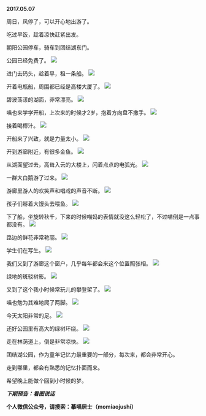 
          
**2017.05.07**

周日，风停了，可以开心地出游了。

吃过早饭，趁着凉快赶紧出发。

朝阳公园停车，骑车到团结湖东门。

公园已经免费了。
![](https://pic2.zhimg.com/v2-921c64fccb080dd75d24896afe973100.jpg)


进门去码头，趁着早，租一条船。
![](https://pic2.zhimg.com/v2-a2853267d89949142ddadd88d5ab194e.jpg)


开着电瓶船，周围都已经是高楼大厦了。
![](https://pic2.zhimg.com/v2-859a8db7797c574c5753730364f33802.jpg)


碧波荡漾的湖面，非常漂亮。
![](https://pic4.zhimg.com/v2-f197ccec1d1fc2c7182cecd59842630c.jpg)


喵也来学学开船，上次来的时候才2岁，抱着方向盘不撒手。
![](https://pic1.zhimg.com/v2-a98963653edec49c5516e355d566e3f2.jpg)


接着喝椰汁。
![](https://pic4.zhimg.com/v2-f7449fcb4f71f03b50fbd3ba3ca950b5.jpg)


开船来了兴致，就是力量太小。
![](https://pic2.zhimg.com/v2-09b50032c1b43fa389b5812577d8d002.jpg)


开到游廊附近，有很多金鱼。
![](https://pic1.zhimg.com/v2-998787603beb0ff69eaf0bd4b28406a4.jpg)


从湖面望过去，高耸入云的大楼上，闪着点点的电弧光。
![](https://pic3.zhimg.com/v2-fa45fc375b160a243ddb6b6e9deec365.jpg)


一群大白鹅游了过来。
![](https://pic2.zhimg.com/v2-c273a3a0c0e3efc6c2e65a65c8d71258.jpg)


游廊里游人的欢笑声和唱戏的声音不断。
![](https://pic4.zhimg.com/v2-9ca79f25bb2d7a63596551349ee6b487.jpg)


孩子们掰着大馒头去喂鱼。
![](https://pic3.zhimg.com/v2-0e0f15a5993d146cc999594dca4f2d88.jpg)


下了船，坐旋转秋千，下来的时候喵妈的表情就没这么轻松了，不过喵倒是一点事都没有。
![](https://pic3.zhimg.com/v2-dbc6e7caff228ef0b07c1db6127789e9.jpg)


路边的鲜花非常艳丽。
![](https://pic2.zhimg.com/v2-25b6076b7164b57f0ca4c947af5036f7.jpg)


学生们在写生。
![](https://pic4.zhimg.com/v2-b89277107fa06a66164f4db46f9e1391.jpg)


我们又到了游廊这个窗户，几乎每年都会来这个位置照张相。
![](https://pic2.zhimg.com/v2-a16f586d5767749bdd9a1a6c04afc21c.jpg)


绿地的斑驳树影。
![](https://pic4.zhimg.com/v2-32f02261cec604d4982a1b163dd76c13.jpg)


又到了这个我小时候常玩儿的攀登架了。
![](https://pic1.zhimg.com/v2-d9a81da8922e4e32ca00b79b284c8df0.jpg)


喵也勉为其难地爬了两脚。
![](https://pic2.zhimg.com/v2-27fa6aa1e4f4c829bd4f8d5912cbc0f0.jpg)


今天太阳非常的足。
![](https://pic1.zhimg.com/v2-06d5920b1033c5c11e76e046d71a6481.jpg)


还好公园里有高大的绿树环绕。
![](https://pic1.zhimg.com/v2-eac860907f9f44ad995faa311dc7c445.jpg)


走在林荫道上，倒是非常凉快。
![](https://pic1.zhimg.com/v2-624fe04b518b2afbf35955948d49b374.jpg)


团结湖公园，作为童年记忆力最重要的一部分，每次来，都会非常开心。

走到哪里，都会有熟悉的记忆扑面而来。

希望晚上能做个回到小时候的梦。


***下期预告：看图说话***


**个人微信公众号，请搜索：摹喵居士（momiaojushi）**

        